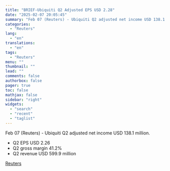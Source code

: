 ```yaml
---
title: "BRIEF-Ubiquiti Q2 Adjusted EPS USD 2.28"
date: "2025-02-07 20:05:45"
summary: "Feb 07 (Reuters) - Ubiquiti Q2 adjusted net income USD 138.1 million.Q2 EPS USD 2.26Q2 gross margin 41.2%Q2 revenue USD 599.9 million"
categories:
  - "Reuters"
lang:
  - "en"
translations:
  - "en"
tags:
  - "Reuters"
menu: ""
thumbnail: ""
lead: ""
comments: false
authorbox: false
pager: true
toc: false
mathjax: false
sidebar: "right"
widgets:
  - "search"
  - "recent"
  - "taglist"
---
```


Feb 07 (Reuters) - Ubiquiti Q2 adjusted net income USD 138.1 million.

* Q2 EPS USD 2.26
* Q2 gross margin 41.2%
* Q2 revenue USD 599.9 million

[Reuters](https://www.tradingview.com/news/reuters.com,2025-02-07:newsml_PLX5DBE6A:0-brief-ubiquiti-q2-adjusted-eps-usd-2-28/)

